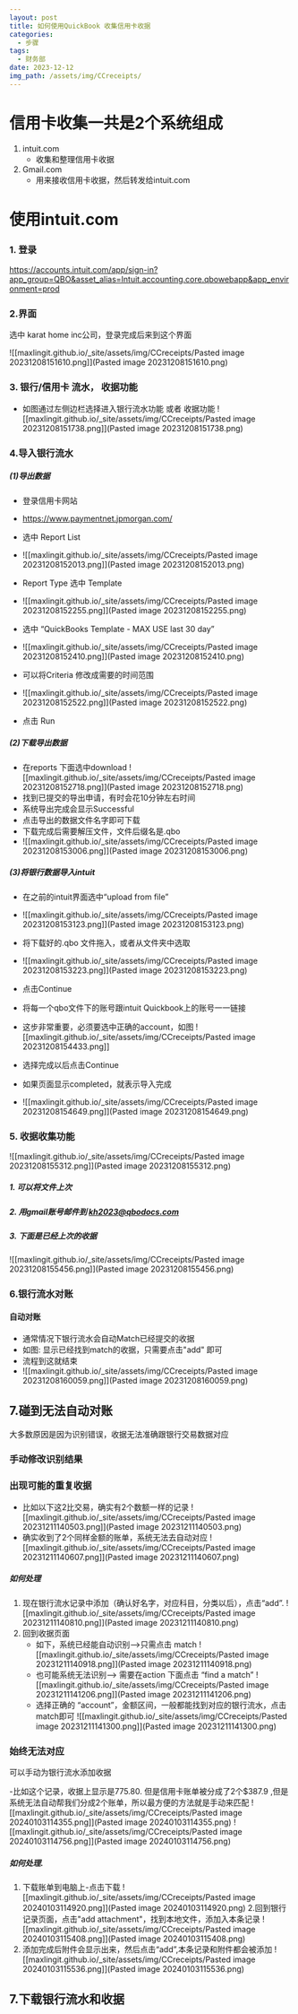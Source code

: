 ```yaml
---
layout: post
title: 如何使用QuickBook 收集信用卡收据
categories:
  - 步骤
tags:
  - 财务部
date: 2023-12-12
img_path: /assets/img/CCreceipts/
---
```



# 信用卡收集一共是2个系统组成

1. intuit.com
	- 收集和整理信用卡收据
1. Gmail.com
	- 用来接收信用卡收据，然后转发给intuit.com

# 使用intuit.com

### 1. 登录

https://accounts.intuit.com/app/sign-in?app_group=QBO&asset_alias=Intuit.accounting.core.qbowebapp&app_environment=prod


### 2.界面

选中 karat home inc公司，登录完成后来到这个界面

![[maxlingit.github.io/_site/assets/img/CCreceipts/Pasted image 20231208151610.png]](Pasted image 20231208151610.png)


### 3. 银行/信用卡 流水， 收据功能

- 如图通过左侧边栏选择进入银行流水功能 或者 收据功能
![[maxlingit.github.io/_site/assets/img/CCreceipts/Pasted image 20231208151738.png]](Pasted image 20231208151738.png)

### 4.导入银行流水

##### (1)导出数据

- 登录信用卡网站
- https://www.paymentnet.jpmorgan.com/
- 选中 Report List
- ![[maxlingit.github.io/_site/assets/img/CCreceipts/Pasted image 20231208152013.png]](Pasted image 20231208152013.png)

- Report Type 选中 Template
- ![[maxlingit.github.io/_site/assets/img/CCreceipts/Pasted image 20231208152255.png]](Pasted image 20231208152255.png)

- 选中 “QuickBooks Template - MAX USE last 30 day”
- ![[maxlingit.github.io/_site/assets/img/CCreceipts/Pasted image 20231208152410.png]](Pasted image 20231208152410.png)

- 可以将Criteria 修改成需要的时间范围
- ![[maxlingit.github.io/_site/assets/img/CCreceipts/Pasted image 20231208152522.png]](Pasted image 20231208152522.png)

- 点击 Run

##### (2)下载导出数据

- 在reports 下面选中download
![[maxlingit.github.io/_site/assets/img/CCreceipts/Pasted image 20231208152718.png]](Pasted image 20231208152718.png)
- 找到已提交的导出申请，有时会花10分钟左右时间
- 系统导出完成会显示Successful
- 点击导出的数据文件名字即可下载
- 下载完成后需要解压文件，文件后缀名是.qbo
- ![[maxlingit.github.io/_site/assets/img/CCreceipts/Pasted image 20231208153006.png]](Pasted image 20231208153006.png)
##### (3)将银行数据导入intuit

- 在之前的intuit界面选中“upload from file”
- ![[maxlingit.github.io/_site/assets/img/CCreceipts/Pasted image 20231208153123.png]](Pasted image 20231208153123.png)

- 将下载好的.qbo 文件拖入，或者从文件夹中选取
- ![[maxlingit.github.io/_site/assets/img/CCreceipts/Pasted image 20231208153223.png]](Pasted image 20231208153223.png)
- 点击Continue

- 将每一个qbo文件下的账号跟intuit Quickbook上的账号一一链接
- 这步非常重要，必须要选中正确的account，如图
![[maxlingit.github.io/_site/assets/img/CCreceipts/Pasted image 20231208154433.png]]

- 选择完成以后点击Continue
- 如果页面显示completed，就表示导入完成
- ![[maxlingit.github.io/_site/assets/img/CCreceipts/Pasted image 20231208154649.png]](Pasted image 20231208154649.png)


### 5. 收据收集功能


![[maxlingit.github.io/_site/assets/img/CCreceipts/Pasted image 20231208155312.png]](Pasted image 20231208155312.png)

##### 1. 可以将文件上次
##### 2. 用gmail账号邮件到 kh2023@qbodocs.com
##### 3. 下面是已经上次的收据

![[maxlingit.github.io/_site/assets/img/CCreceipts/Pasted image 20231208155456.png]](Pasted image 20231208155456.png)


### 6.银行流水对账

#### 自动对账
- 通常情况下银行流水会自动Match已经提交的收据
- 如图: 显示已经找到match的收据，只需要点击"add" 即可
- 流程到这就结束
- ![[maxlingit.github.io/_site/assets/img/CCreceipts/Pasted image 20231208160059.png]](Pasted image 20231208160059.png)
## 7.碰到无法自动对账

大多数原因是因为识别错误，收据无法准确跟银行交易数据对应

### 手动修改识别结果

### 出现可能的重复收据

- 比如以下这2比交易，确实有2个数额一样的记录
 ![[maxlingit.github.io/_site/assets/img/CCreceipts/Pasted image 20231211140503.png]](Pasted image 20231211140503.png)
- 确实收到了2个同样金额的账单，系统无法去自动对应
 ![[maxlingit.github.io/_site/assets/img/CCreceipts/Pasted image 20231211140607.png]](Pasted image 20231211140607.png)
##### 如何处理

1. 现在银行流水记录中添加（确认好名字，对应科目，分类以后），点击“add”. 
 ![[maxlingit.github.io/_site/assets/img/CCreceipts/Pasted image 20231211140810.png]](Pasted image 20231211140810.png)
3. 回到收据页面
	- 如下，系统已经能自动识别-->只需点击 match ![[maxlingit.github.io/_site/assets/img/CCreceipts/Pasted image 20231211140918.png]](Pasted image 20231211140918.png)
	- 也可能系统无法识别--> 需要在action 下面点击 “find a match”
			 ![[maxlingit.github.io/_site/assets/img/CCreceipts/Pasted image 20231211141206.png]](Pasted image 20231211141206.png)
	- 选择正确的 “account”，金额区间，一般都能找到对应的银行流水，点击match即可
	![[maxlingit.github.io/_site/assets/img/CCreceipts/Pasted image 20231211141300.png]](Pasted image 20231211141300.png)
### 始终无法对应

可以手动为银行流水添加收据

-比如这个记录，收据上显示是775.80. 但是信用卡账单被分成了2个$387.9 ,但是系统无法自动帮我们分成2个账单，所以最方便的方法就是手动来匹配
![[maxlingit.github.io/_site/assets/img/CCreceipts/Pasted image 20240103114355.png]](Pasted image 20240103114355.png)
![[maxlingit.github.io/_site/assets/img/CCreceipts/Pasted image 20240103114756.png]](Pasted image 20240103114756.png)

##### 如何处理.

1. 下载账单到电脑上-点击下载
![[maxlingit.github.io/_site/assets/img/CCreceipts/Pasted image 20240103114920.png]](Pasted image 20240103114920.png)
 2.回到银行记录页面，点击"add attachment"，找到本地文件，添加入本条记录
 ![[maxlingit.github.io/_site/assets/img/CCreceipts/Pasted image 20240103115408.png]](Pasted image 20240103115408.png)
3. 添加完成后附件会显示出来，然后点击“add”,本条记录和附件都会被添加
 ![[maxlingit.github.io/_site/assets/img/CCreceipts/Pasted image 20240103115536.png]](Pasted image 20240103115536.png)
## 7.下载银行流水和收据